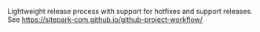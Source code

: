 Lightweight release process with support for hotfixes and support releases. See https://sitepark-com.github.io/github-project-workflow/